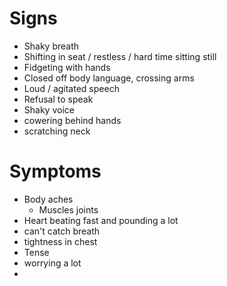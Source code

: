 # Signs
- Shaky breath
- Shifting in seat / restless / hard time sitting still
- Fidgeting with hands
- Closed off body language, crossing arms
- Loud / agitated speech
- Refusal to speak
- Shaky voice
- cowering behind hands
- scratching neck
# Symptoms
- Body aches
	- Muscles joints
- Heart beating fast and pounding a lot
- can't catch breath
- tightness in chest
- Tense
- worrying a lot 
- 
